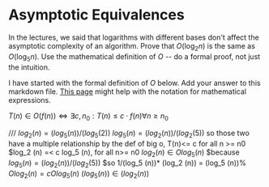 # Asymptotic Equivalences

In the lectures, we said that logarithms with different bases don't affect the
asymptotic complexity of an algorithm. Prove that $O(\log_{2} n)$ is the same as
$O(\log_{5} n)$. Use the mathematical definition of $O$ -- do a formal proof,
not just the intuition.

I have started with the formal definition of $O$ below. Add your answer to this
markdown file. [This
page](https://docs.github.com/en/get-started/writing-on-github/working-with-advanced-formatting/writing-mathematical-expressions)
might help with the notation for mathematical expressions.

$T(n) \in O(f(n)) \iff \exists c, n_0: T(n) \leq c \cdot f(n) \forall n \geq n_0$

///
$log_2 (n) = (log_5 (n))/ (log_5 (2))$
$log_5 (n) = (log_2 (n))/ (log_2 (5))$
so those two have a multiple relationship
by the def of big o, T(n)<= c for all n >= n0
$log_2 (n) =< c log_5 (n), for all n>= n0
$log_2 (n) ∈ O log_5 (n)$
$because $log_5 (n) = (log_2 (n))/ (log_2 (5))$
$so 1/(log_5 (n))* (log_2 (n)) = (log_5 (n))%
$O log_2 (n) = c O log_5 (n)$
$(log_5 (n)) ∈  (log_2 (n))$
